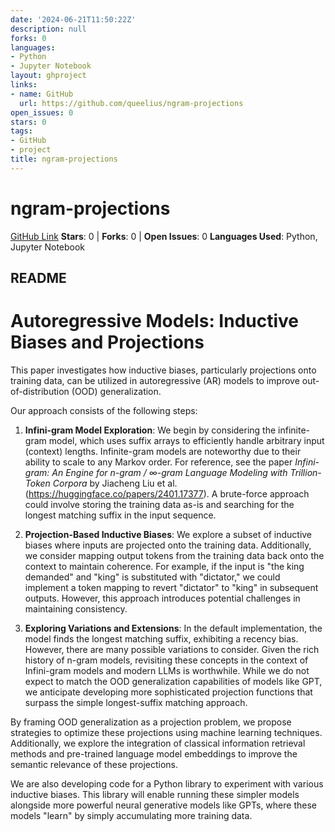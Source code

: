 ```yaml
---
date: '2024-06-21T11:50:22Z'
description: null
forks: 0
languages:
- Python
- Jupyter Notebook
layout: ghproject
links:
- name: GitHub
  url: https://github.com/queelius/ngram-projections
open_issues: 0
stars: 0
tags:
- GitHub
- project
title: ngram-projections
---
```

# ngram-projections
[GitHub Link](https://github.com/queelius/ngram-projections)
**Stars**: 0 | **Forks**: 0 | **Open Issues**: 0
**Languages Used**: Python, Jupyter Notebook

## README
# Autoregressive Models: Inductive Biases and Projections

This paper investigates how inductive biases, particularly projections onto training data, can be utilized in autoregressive (AR) models to improve out-of-distribution (OOD) generalization.

Our approach consists of the following steps:

1. **Infini-gram Model Exploration**: We begin by considering the infinite-gram model, which uses suffix arrays to efficiently handle arbitrary input (context) lengths. Infinite-gram models are noteworthy due to their ability to scale to any Markov order. For reference, see the paper *Infini-gram: An Engine for n-gram / ∞-gram Language Modeling with Trillion-Token Corpora* by Jiacheng Liu et al. (https://huggingface.co/papers/2401.17377). A brute-force approach could involve storing the training data as-is and searching for the longest matching suffix in the input sequence.

2. **Projection-Based Inductive Biases**: We explore a subset of inductive biases where inputs are projected onto the training data. Additionally, we consider mapping output tokens from the training data back onto the context to maintain coherence. For example, if the input is "the king demanded" and "king" is substituted with "dictator," we could implement a token mapping to revert "dictator" to "king" in subsequent outputs. However, this approach introduces potential challenges in maintaining consistency.

3. **Exploring Variations and Extensions**: In the default implementation, the model finds the longest matching suffix, exhibiting a recency bias. However, there are many possible variations to consider. Given the rich history of n-gram models, revisiting these concepts in the context of Infini-gram models and modern LLMs is worthwhile. While we do not expect to match the OOD generalization capabilities of models like GPT, we anticipate developing more sophisticated projection functions that surpass the simple longest-suffix matching approach.

By framing OOD generalization as a projection problem, we propose strategies to optimize these projections using machine learning techniques. Additionally, we explore the integration of classical information retrieval methods and pre-trained language model embeddings to improve the semantic relevance of these projections.

We are also developing code for a Python library to experiment with various inductive biases. This library will enable running these simpler models alongside more powerful neural generative models like GPTs, where these models "learn" by simply accumulating more training data.
